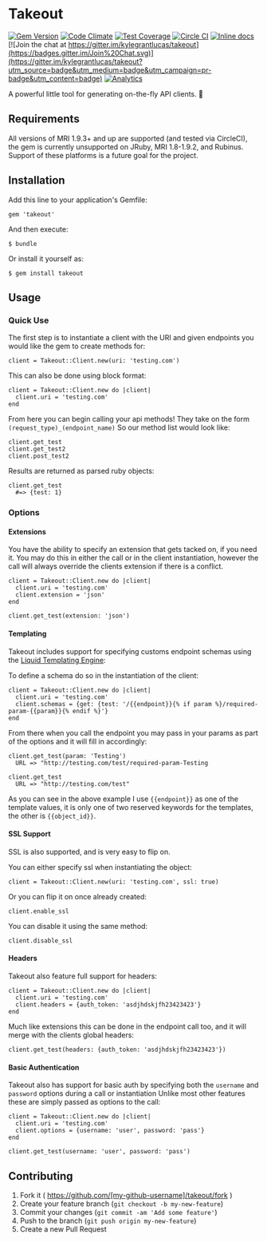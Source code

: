# Takeout
[![Gem Version](https://badge.fury.io/rb/takeout.svg)](http://badge.fury.io/rb/takeout)
[![Code Climate](https://codeclimate.com/github/kylegrantlucas/takeout/badges/gpa.svg)](https://codeclimate.com/github/kylegrantlucas/takeout) 
[![Test Coverage](https://codeclimate.com/github/kylegrantlucas/takeout/badges/coverage.svg)](https://codeclimate.com/github/kylegrantlucas/takeout/coverage) 
[![Circle CI](https://circleci.com/gh/kylegrantlucas/takeout/tree/master.svg?style=shield)](https://circleci.com/gh/kylegrantlucas/takeout/tree/master) 
[![Inline docs](http://inch-ci.org/github/kylegrantlucas/takeout.svg?branch=master&style=shields)](http://inch-ci.org/github/kylegrantlucas/takeout) 
[![Join the chat at https://gitter.im/kylegrantlucas/takeout](https://badges.gitter.im/Join%20Chat.svg)](https://gitter.im/kylegrantlucas/takeout?utm_source=badge&utm_medium=badge&utm_campaign=pr-badge&utm_content=badge)
[![Analytics](https://ga-beacon.appspot.com/UA-62799576-1/kylegrantlucas/takeout?pixel)](https://github.com/igrigorik/ga-beacon)

A powerful little tool for generating on-the-fly API clients. 🍲

## Requirements

All versions of MRI 1.9.3+ and up are supported (and tested via CircleCI), the gem is currently unsupported on JRuby, MRI 1.8-1.9.2, and Rubinus.
Support of these platforms is a future goal for the project.

## Installation

Add this line to your application's Gemfile:

    gem 'takeout'

And then execute:

    $ bundle

Or install it yourself as:

    $ gem install takeout

## Usage

### Quick Use

The first step is to instantiate a client with the URI and given endpoints you would like the gem to create methods for:

    client = Takeout::Client.new(uri: 'testing.com')

This can also be done using block format:
   
    client = Takeout::Client.new do |client|
      client.uri = 'testing.com'
    end
    
From here you can begin calling your api methods! They take on the form ```(request_type)_(endpoint_name)```
So our method list would look like:

    client.get_test
    client.get_test2
    client.post_test2
    
Results are returned as parsed ruby objects:

    client.get_test
      #=> {test: 1}
      
### Options
#### Extensions

You have the ability to specify an extension that gets tacked on, if you need it.
You may do this in either the call or in the client instantiation, however the call will always override the clients extension if there is a conflict.

    client = Takeout::Client.new do |client|
      client.uri = 'testing.com'
      client.extension = 'json'
    end
    
    client.get_test(extension: 'json')
    
#### Templating

Takeout includes support for specifying customs endpoint schemas using the [Liquid Templating Engine](http://liquidmarkup.org):
    
To define a schema do so in the instantiation of the client:

    client = Takeout::Client.new do |client|
      client.uri = 'testing.com'
      client.schemas = {get: {test: '/{{endpoint}}{% if param %}/required-param-{{param}}{% endif %}'}
    end
    
From there when you call the endpoint you may pass in your params as part of the options and it will fill in accordingly:

    client.get_test(param: 'Testing')
      URL => "http://testing.com/test/required-param-Testing
        
    client.get_test
      URL => "http://testing.com/test"
        
As you can see in the above example I use ```{{endpoint}}``` as one of the template values, it is only one of two reserved keywords for the templates, the other is ```{{object_id}}```.

#### SSL Support

SSL is also supported, and is very easy to flip on.

You can either specify ssl when instantiating the object:

    client = Takeout::Client.new(uri: 'testing.com', ssl: true)

Or you can flip it on once already created:

    client.enable_ssl

You can disable it using the same method:

    client.disable_ssl

#### Headers

Takeout also feature full support for headers:

    client = Takeout::Client.new do |client|
      client.uri = 'testing.com'
      client.headers = {auth_token: 'asdjhdskjfh23423423'}
    end

Much like extensions this can be done in the endpoint call too, and it will merge with the clients global headers:

    client.get_test(headers: {auth_token: 'asdjhdskjfh23423423'})

#### Basic Authentication

Takeout also has support for basic auth by specifying both the ```username``` and ```password``` options during a call or instantiation
Unlike most other features these are simply passed as options to the call:

    client = Takeout::Client.new do |client|
      client.uri = 'testing.com'
      client.options = {username: 'user', password: 'pass'}
    end
    
    client.get_test(username: 'user', password: 'pass')

## Contributing

1. Fork it ( https://github.com/[my-github-username]/takeout/fork )
2. Create your feature branch (`git checkout -b my-new-feature`)
3. Commit your changes (`git commit -am 'Add some feature'`)
4. Push to the branch (`git push origin my-new-feature`)
5. Create a new Pull Request
